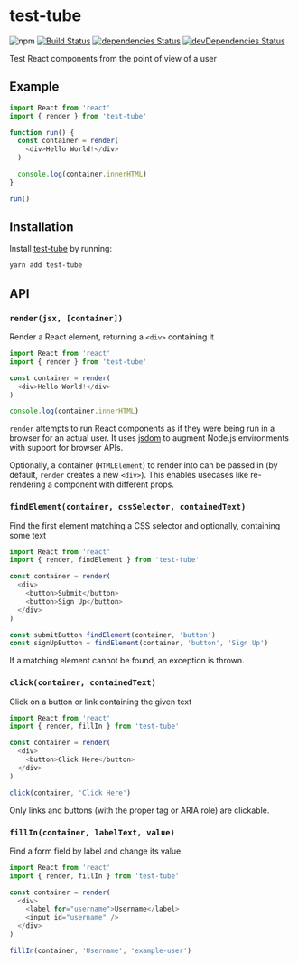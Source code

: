 # test-tube
![npm](https://img.shields.io/npm/v/test-tube.svg)
[![Build Status](https://travis-ci.org/vinsonchuong/test-tube.svg?branch=master)](https://travis-ci.org/vinsonchuong/test-tube)
[![dependencies Status](https://david-dm.org/vinsonchuong/test-tube/status.svg)](https://david-dm.org/vinsonchuong/test-tube)
[![devDependencies Status](https://david-dm.org/vinsonchuong/test-tube/dev-status.svg)](https://david-dm.org/vinsonchuong/test-tube?type=dev)

Test React components from the point of view of a user

## Example
```js
import React from 'react'
import { render } from 'test-tube'

function run() {
  const container = render(
    <div>Hello World!</div>
  )

  console.log(container.innerHTML)
}

run()
```

## Installation
Install [test-tube](https://yarnpkg.com/en/package/test-tube)
by running:

```sh
yarn add test-tube
```

## API

### `render(jsx, [container])`
Render a React element, returning a `<div>` containing it

```js
import React from 'react'
import { render } from 'test-tube'

const container = render(
  <div>Hello World!</div>
)

console.log(container.innerHTML)
```

`render` attempts to run React components as if they were being run in a
browser for an actual user. It uses [jsdom](https://github.com/jsdom/jsdom) to
augment Node.js environments with support for browser APIs.

Optionally, a container (`HTMLElement`) to render into can be passed in (by
default, `render` creates a new `<div>`). This enables usecases like
re-rendering a component with different props.

### `findElement(container, cssSelector, containedText)`
Find the first element matching a CSS selector and optionally, containing some
text

```js
import React from 'react'
import { render, findElement } from 'test-tube'

const container = render(
  <div>
    <button>Submit</button>
    <button>Sign Up</button>
  </div>
)

const submitButton findElement(container, 'button')
const signUpButton = findElement(container, 'button', 'Sign Up')
```

If a matching element cannot be found, an exception is thrown.

### `click(container, containedText)`
Click on a button or link containing the given text

```js
import React from 'react'
import { render, fillIn } from 'test-tube'

const container = render(
  <div>
    <button>Click Here</button>
  </div>
)

click(container, 'Click Here')
```

Only links and buttons (with the proper tag or ARIA role) are clickable.

### `fillIn(container, labelText, value)`
Find a form field by label and change its value.

```js
import React from 'react'
import { render, fillIn } from 'test-tube'

const container = render(
  <div>
    <label for="username">Username</label>
    <input id="username" />
  </div>
)

fillIn(container, 'Username', 'example-user')
```
